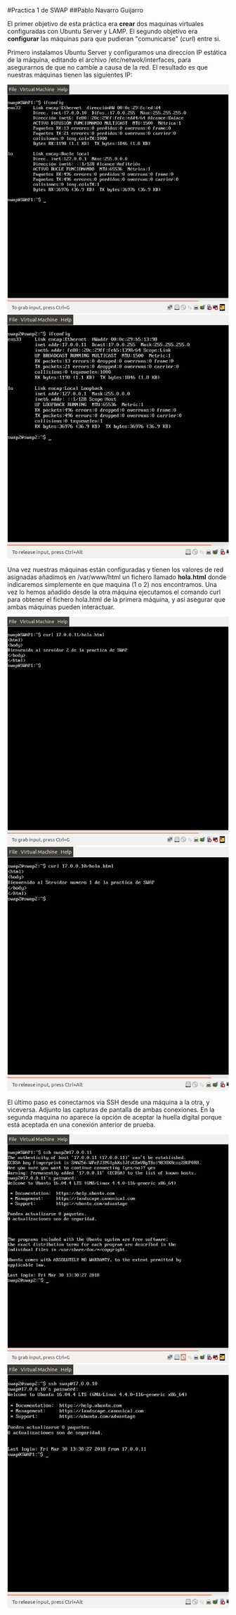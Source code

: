 #Practica 1 de SWAP
##Pablo Navarro Guijarro

El primer objetivo de esta práctica era **crear** dos maquinas virtuales configuradas con Ubuntu Server y LAMP.
El segundo objetivo era **configurar** las máquinas para que pudieran "comunicarse" (*curl*) entre si.

Primero instalamos Ubuntu Server y configuramos una direccion IP estática de la máquina, editando el archivo /etc/netwok/interfaces, para asegurarnos de que no cambie a causa de la red.
El resultado es que nuestras máquinas tienen las siguientes IP:

![img](https://github.com/Skeptor/SWAP1718/blob/master/Practica1/ip-maquina1.png)
![img](https://github.com/Skeptor/SWAP1718/blob/master/Practica1/ip-maquina2.png)


Una vez nuestras máquinas están configuradas y tienen los valores de red asignadas añadimos en /var/www/html un fichero llamado **hola.html** donde indicaremos simplemente en que maquina (1 o 2) nos encontramos.
Una vez lo hemos añadido desde la otra máquina ejecutamos el comando curl para obtener el fichero hola.html de la primera máquina, y así asegurar que ambas máquinas pueden interactuar.

![img](https://github.com/Skeptor/SWAP1718/blob/master/Practica1/Curl-maquina1.png)
![img](https://github.com/Skeptor/SWAP1718/blob/master/Practica1/Curl-maquina2.png) 

El último paso es conectarnos via SSH desde una máquina a la otra, y viceversa. Adjunto las capturas de pantalla de ambas conexiones. En la segunda maquina no aparece la opción de aceptar la huella digital porque está aceptada en una conexión anterior de prueba.

![img](https://github.com/Skeptor/SWAP1718/blob/master/Practica1/ssh-maquina1.png)
![img](https://github.com/Skeptor/SWAP1718/blob/master/Practica1/ssh-maquina2.png)